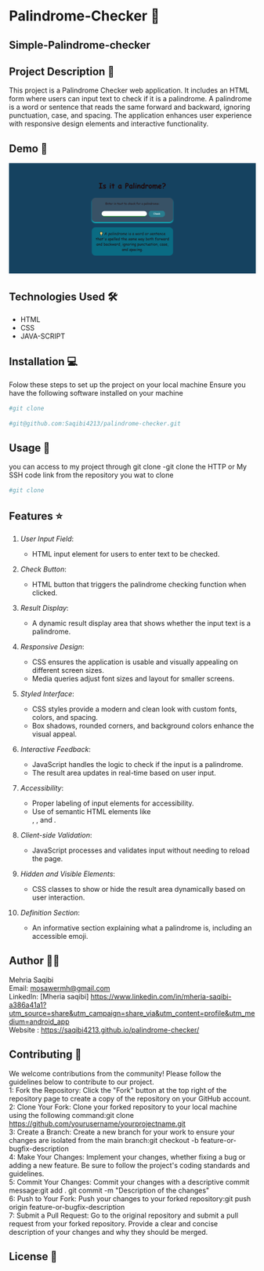 # Palindrome-Checker 🚀
## Simple-Palindrome-checker
## Project Description 📝
This project is a Palindrome Checker web application. It includes an HTML form where users can input text to check if it is a palindrome. A palindrome is a word or sentence that reads the same forward and backward, ignoring punctuation, case, and spacing. The application enhances user experience with responsive design elements and interactive functionality. 

## Demo 📸
![Demo](./img/palindrome-checker.png)

## Technologies Used 🛠️
- HTML
- CSS
- JAVA-SCRIPT

## Installation 💻
Folow these steps to set up the project on your local machine 
Ensure you have the following software installed on your machine

```bash
#git clone
```
```bash
#git@github.com:Saqibi4213/palindrome-checker.git
```
## Usage 🎯

you can access to my project through git clone 
-git clone the HTTP or My SSH code link from the repository you wat to clone 

```bash
#git clone
```

## Features ⭐
1. *User Input Field*:
   - HTML input element for users to enter text to be checked.

2. *Check Button*:
   - HTML button that triggers the palindrome checking function when clicked.

3. *Result Display*:
   - A dynamic result display area that shows whether the input text is a palindrome.

4. *Responsive Design*:
   - CSS ensures the application is usable and visually appealing on different screen sizes.
   - Media queries adjust font sizes and layout for smaller screens.

5. *Styled Interface*:
   - CSS styles provide a modern and clean look with custom fonts, colors, and spacing.
   - Box shadows, rounded corners, and background colors enhance the visual appeal.

6. *Interactive Feedback*:
   - JavaScript handles the logic to check if the input is a palindrome.
   - The result area updates in real-time based on user input.

7. *Accessibility*:
   - Proper labeling of input elements for accessibility.
   - Use of semantic HTML elements like <main>, <label>, and <dfn>.

8. *Client-side Validation*:
   - JavaScript processes and validates input without needing to reload the page.

9. *Hidden and Visible Elements*:
   - CSS classes to show or hide the result area dynamically based on user interaction.

10. *Definition Section*:
    - An informative section explaining what a palindrome is, including an accessible emoji.


## Author 👩‍💻

Mehria Saqibi 
 <br>
 Email: mosawermh@gmail.com
 <br>
 LinkedIn: [Mheria saqibi] https://www.linkedin.com/in/mheria-saqibi-a386a41a1?utm_source=share&utm_campaign=share_via&utm_content=profile&utm_medium=android_app
 <br>
 Website : https://saqibi4213.github.io/palindrome-checker/

## Contributing 🤝

We welcome contributions from the community! Please follow the guidelines below to contribute to our project.
<br />
1: Fork the Repository: Click the "Fork" button at the top right of the repository page to create a copy of the repository on your GitHub account.
<br />
2: Clone Your Fork: Clone your forked repository to your local machine using the following command:git clone https://github.com/yourusername/yourprojectname.git
<br />
3: Create a Branch: Create a new branch for your work to ensure your changes are isolated from the main branch:git checkout -b feature-or-bugfix-description
<br />
4: Make Your Changes: Implement your changes, whether fixing a bug or adding a new feature. Be sure to follow the project's coding standards and guidelines.
<br />
5: Commit Your Changes: Commit your changes with a descriptive commit message:git add .
git commit -m "Description of the changes"
<br />
6: Push to Your Fork: Push your changes to your forked repository:git push origin feature-or-bugfix-description
<br />
7: Submit a Pull Request: Go to the original repository and submit a pull request from your forked repository. Provide a clear and concise description of your changes and why they should be merged.

## License 📜

